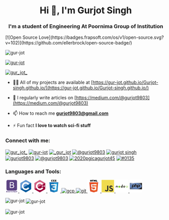 <h1 align="center">Hi 👋, I'm Gurjot Singh</h1>
<h3 align="center">I'm a student of Engineering At Poornima Group of Institution</h3>
<p>[![Open Source Love](https://badges.frapsoft.com/os/v1/open-source.svg?v=102)](https://github.com/ellerbrock/open-source-badge/)</p>
<p align="left"> <img src="https://komarev.com/ghpvc/?username=gur-jot&label=Profile%20views&color=0e75b6&style=flat" alt="gur-jot" /> </p>

<p align="left"> <a href="https://github.com/ryo-ma/github-profile-trophy"><img src="https://github-profile-trophy.vercel.app/?username=gur-jot" alt="gur-jot" /></a> </p>

<p align="left"> <a href="https://twitter.com/gur_jot_" target="blank"><img src="https://img.shields.io/twitter/follow/gur_jot_?logo=twitter&style=for-the-badge" alt="gur_jot_" /></a> </p>

- 👨‍💻 All of my projects are available at [https://gur-jot.github.io/Gurjot-singh.github.io/](https://gur-jot.github.io/Gurjot-singh.github.io/)

- 📝 I regularly write articles on [https://medium.com/@gurjot9803](https://medium.com/@gurjot9803)

- 📫 How to reach me **gurjot9803@gmail.com**

- ⚡ Fun fact **I love to watch sci-fi stuff**

<h3 align="left">Connect with me:</h3>
<p align="left">
<a href="https://twitter.com/gur_jot_" target="blank"><img align="center" src="https://raw.githubusercontent.com/rahuldkjain/github-profile-readme-generator/master/src/images/icons/Social/twitter.svg" alt="gur_jot_" height="30" width="40" /></a>
<a href="https://linkedin.com/in/gur-jot" target="blank"><img align="center" src="https://raw.githubusercontent.com/rahuldkjain/github-profile-readme-generator/master/src/images/icons/Social/linked-in-alt.svg" alt="gur-jot" height="30" width="40" /></a>
<a href="https://instagram.com/_gur_jot" target="blank"><img align="center" src="https://raw.githubusercontent.com/rahuldkjain/github-profile-readme-generator/master/src/images/icons/Social/instagram.svg" alt="_gur_jot" height="30" width="40" /></a>
<a href="https://medium.com/@gurjot9803" target="blank"><img align="center" src="https://raw.githubusercontent.com/rahuldkjain/github-profile-readme-generator/master/src/images/icons/Social/medium.svg" alt="@gurjot9803" height="30" width="40" /></a>
<a href="https://www.youtube.com/c/gurjot singh" target="blank"><img align="center" src="https://raw.githubusercontent.com/rahuldkjain/github-profile-readme-generator/master/src/images/icons/Social/youtube.svg" alt="gurjot singh" height="30" width="40" /></a>
<a href="https://www.hackerrank.com/gurjot9803" target="blank"><img align="center" src="https://raw.githubusercontent.com/rahuldkjain/github-profile-readme-generator/master/src/images/icons/Social/hackerrank.svg" alt="gurjot9803" height="30" width="40" /></a>
<a href="https://www.hackerearth.com/@gurjot9803" target="blank"><img align="center" src="https://raw.githubusercontent.com/rahuldkjain/github-profile-readme-generator/master/src/images/icons/Social/hackerearth.svg" alt="@gurjot9803" height="30" width="40" /></a>
<a href="https://auth.geeksforgeeks.org/user/2020pgicagurjot45" target="blank"><img align="center" src="https://raw.githubusercontent.com/rahuldkjain/github-profile-readme-generator/master/src/images/icons/Social/geeks-for-geeks.svg" alt="2020pgicagurjot45" height="30" width="40" /></a>
<a href="https://discord.gg/#0135" target="blank"><img align="center" src="https://raw.githubusercontent.com/rahuldkjain/github-profile-readme-generator/master/src/images/icons/Social/discord.svg" alt="#0135" height="30" width="40" /></a>
</p>

<h3 align="left">Languages and Tools:</h3>
<p align="left"> <a href="https://getbootstrap.com" target="_blank"> <img src="https://raw.githubusercontent.com/devicons/devicon/master/icons/bootstrap/bootstrap-plain-wordmark.svg" alt="bootstrap" width="40" height="40"/> </a> <a href="https://www.cprogramming.com/" target="_blank"> <img src="https://raw.githubusercontent.com/devicons/devicon/master/icons/c/c-original.svg" alt="c" width="40" height="40"/> </a> <a href="https://www.w3schools.com/cpp/" target="_blank"> <img src="https://raw.githubusercontent.com/devicons/devicon/master/icons/cplusplus/cplusplus-original.svg" alt="cplusplus" width="40" height="40"/> </a> <a href="https://www.w3schools.com/css/" target="_blank"> <img src="https://raw.githubusercontent.com/devicons/devicon/master/icons/css3/css3-original-wordmark.svg" alt="css3" width="40" height="40"/> </a> <a href="https://cloud.google.com" target="_blank"> <img src="https://www.vectorlogo.zone/logos/google_cloud/google_cloud-icon.svg" alt="gcp" width="40" height="40"/> </a> <a href="https://git-scm.com/" target="_blank"> <img src="https://www.vectorlogo.zone/logos/git-scm/git-scm-icon.svg" alt="git" width="40" height="40"/> </a> <a href="https://www.w3.org/html/" target="_blank"> <img src="https://raw.githubusercontent.com/devicons/devicon/master/icons/html5/html5-original-wordmark.svg" alt="html5" width="40" height="40"/> </a> <a href="https://developer.mozilla.org/en-US/docs/Web/JavaScript" target="_blank"> <img src="https://raw.githubusercontent.com/devicons/devicon/master/icons/javascript/javascript-original.svg" alt="javascript" width="40" height="40"/> </a> <a href="https://nodejs.org" target="_blank"> <img src="https://raw.githubusercontent.com/devicons/devicon/master/icons/nodejs/nodejs-original-wordmark.svg" alt="nodejs" width="40" height="40"/> </a> <a href="https://www.php.net" target="_blank"> <img src="https://raw.githubusercontent.com/devicons/devicon/master/icons/php/php-original.svg" alt="php" width="40" height="40"/> </a> </p>

<p><img align="left" src="https://github-readme-stats.vercel.app/api/top-langs?username=gur-jot&show_icons=true&locale=en&layout=compact" alt="gur-jot" /></p>

<p>&nbsp;<img align="center" src="https://github-readme-stats.vercel.app/api?username=gur-jot&show_icons=true&locale=en" alt="gur-jot" /></p>

<p><img align="center" src="https://github-readme-streak-stats.herokuapp.com/?user=gur-jot&" alt="gur-jot" /></p>
